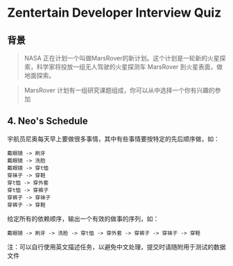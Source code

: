 Zentertain Developer Interview Quiz
===================================

背景
----------

> NASA 正在计划一个叫做MarsRover的新计划。这个计划是一轮新的火星探索，科学家将投放一组无人驾驶的火星探测车 MarsRover 到火星表面，做地面探索。

> MarsRover 计划有一组研究课题组成，你可以从中选择一个你有兴趣的参加

## 4. Neo's Schedule

宇航员尼奥每天早上要做很多事情，其中有些事情要按特定的先后顺序做，如：

	戴眼镜 -> 刷牙
	戴眼镜 -> 洗脸
	戴眼镜 -> 穿t恤
	穿袜子 -> 穿鞋
	穿t恤 -> 穿外套
	穿t恤 -> 穿裤子
	穿裤子 -> 穿袜子
	穿裤子 -> 穿鞋

给定所有的依赖顺序，输出一个有效的做事的序列，如：

	戴眼镜 -> 刷牙 -> 洗脸 -> 穿t恤 -> 穿外套 -> 穿裤子 -> 穿袜子 -> 穿鞋

注：可以自行使用英文描述任务，以避免中文处理，提交时请随附用于测试的数据文件